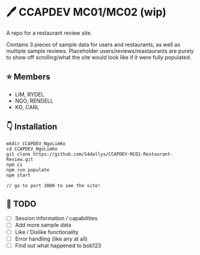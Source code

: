 # 🖊️ CCAPDEV MC01/MC02 (wip)
A repo for a restaurant review site.   
   
Contains 3 pieces of sample data for users and restaurants, as well as multiple sample reviews. Placeholder users/reviews/reastaurants are purely to show off scrolling/what the site would look like if it were fully populated.

## ⭐ Members
- LIM, RYDEL   
- NGO, RENDELL   
- KO, CARL   
  
## 👇 Installation
```
mkdir CCAPDEV_NgoLimKo
cd CCAPDEV_NgoLimKo
git clone https://github.com/S4dallys/CCAPDEV-MCO1-Restaurant-Review.git
npm ci
npm run populate
npm start

// go to port 3000 to see the site!
```

## 🌵 TODO
- [ ] Session information / capabilities
- [ ] Add more sample data 
- [ ] Like / Dislike functionality
- [ ] Error handling (like any at all)
- [ ] Find out what happened to bob123